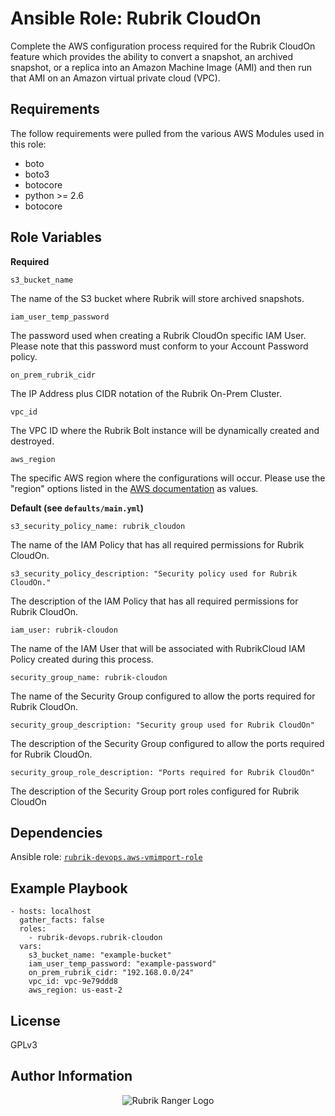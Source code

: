 Ansible Role: Rubrik CloudOn
=========

Complete the AWS configuration process required for the Rubrik CloudOn feature which provides the ability to convert a snapshot, an archived snapshot, or a replica into an Amazon Machine Image (AMI) and then run that AMI on an Amazon virtual private cloud  (VPC).

Requirements
------------

The follow requirements were pulled from the various AWS Modules used in this role:

* boto
* boto3
* botocore
* python >= 2.6
* botocore

Role Variables
--------------

**Required**

`s3_bucket_name`

The name of the S3 bucket where Rubrik will store archived snapshots.

`iam_user_temp_password`

The password used when creating a Rubrik CloudOn specific IAM User. Please note that this password must conform to your Account Password policy.

`on_prem_rubrik_cidr`

The IP Address plus CIDR notation of the Rubrik On-Prem Cluster. 

`vpc_id`

The VPC ID where the Rubrik Bolt instance will be dynamically created and destroyed.

`aws_region`

The specific AWS region where the configurations will occur. Please use the "region" options listed in the [AWS documentation](https://docs.aws.amazon.com/AmazonRDS/latest/UserGuide/Concepts.RegionsAndAvailabilityZones.html) as values.

**Default (see `defaults/main.yml`)**

`s3_security_policy_name: rubrik_cloudon`

The name of the IAM Policy that has all required permissions for Rubrik CloudOn.

`s3_security_policy_description: "Security policy used for Rubrik CloudOn."`

The description of the IAM Policy that has all required permissions for Rubrik CloudOn.

`iam_user: rubrik-cloudon`

The name of the IAM User that will be associated with RubrikCloud IAM Policy created during this process.

`security_group_name: rubrik-cloudon`

The name of the Security Group configured to allow the ports required for Rubrik CloudOn.

`security_group_description: "Security group used for Rubrik CloudOn"`

The description of the Security Group configured to allow the ports required for Rubrik CloudOn.

`security_group_role_description: "Ports required for Rubrik CloudOn"`

The description of the Security Group port roles configured for Rubrik CloudOn



Dependencies
------------

Ansible role: [`rubrik-devops.aws-vmimport-role`](https://galaxy.ansible.com/rubrik-devops/aws-vmimport-role/)

Example Playbook
----------------

    - hosts: localhost
      gather_facts: false
      roles:
        - rubrik-devops.rubrik-cloudon
      vars:
        s3_bucket_name: "example-bucket"
        iam_user_temp_password: "example-password"
        on_prem_rubrik_cidr: "192.168.0.0/24"
        vpc_id: vpc-9e79ddd8
        aws_region: us-east-2

License
-------

GPLv3

Author Information
------------------

<p></p>
<p align="center">
  <img src="https://user-images.githubusercontent.com/8610203/37415009-6f9cf416-2778-11e8-8b56-052a8e41c3c8.png" alt="Rubrik Ranger Logo"/>
</p>
